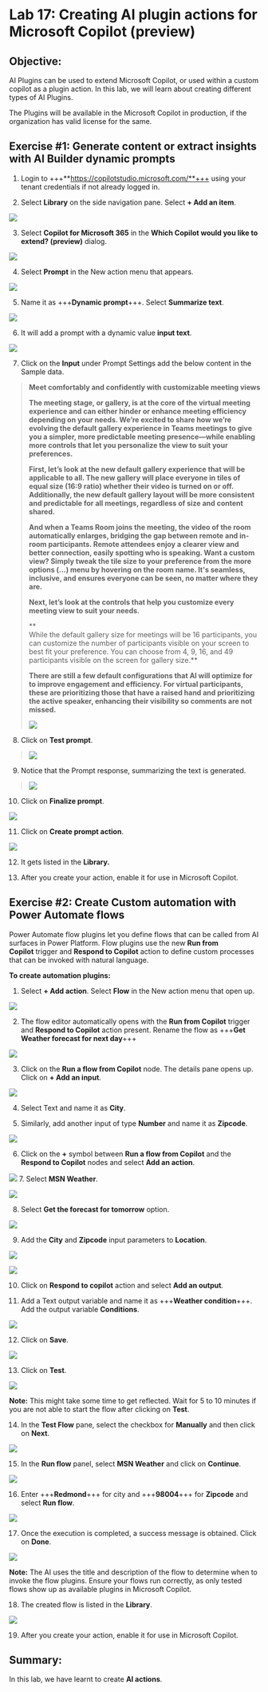 # Lab 17: Creating AI plugin actions for Microsoft Copilot (preview)

## Objective:

AI Plugins can be used to extend Microsoft Copilot, or used within a
custom copilot as a plugin action. In this lab, we will learn about
creating different types of AI Plugins.

The Plugins will be available in the Microsoft Copilot in production, if
the organization has valid license for the same.

## Exercise #1: Generate content or extract insights with AI Builder dynamic prompts

1.  Login to +++**https://copilotstudio.microsoft.com/**+++ using your
    tenant credentials if not already logged in.

2.  Select **Library** on the side navigation pane. Select **+ Add an
    item**.

![](./media/image1.png)

3.  Select **Copilot for Microsoft 365** in the **Which Copilot would
    you like to extend? (preview)** dialog.

![](./media/image2.png)

4.  Select **Prompt** in the New action menu that appears.

![](./media/image3.png)

5.  Name it as +++**Dynamic prompt**+++. Select **Summarize text**.

![](./media/image4.png)

6.  It will add a prompt with a dynamic value **input text**.

![](./media/image5.png)

7.  Click on the **Input** under Prompt Settings add the below content
    in the Sample data.

> **Meet comfortably and confidently with customizable meeting views**
>
> **The meeting stage, or gallery, is at the core of the virtual meeting
> experience and can either hinder or enhance meeting efficiency
> depending on your needs. We’re excited to share how we’re evolving the
> default gallery experience in Teams meetings to give you a simpler,
> more predictable meeting presence—while enabling more controls that
> let you personalize the view to suit your preferences.**
>
> **First, let’s look at the new default gallery experience that will be
> applicable to all. The new gallery will place everyone in tiles of
> equal size (16:9 ratio) whether their video is turned on or off.
> Additionally, the new default gallery layout will be more consistent
> and predictable for all meetings, regardless of size and content
> shared.**
>
> **And when a Teams Room joins the meeting, the video of the room
> automatically enlarges, bridging the gap between remote and in-room
> participants. Remote attendees enjoy a clearer view and better
> connection, easily spotting who is speaking. Want a custom view?
> Simply tweak the tile size to your preference from the more options
> (...) menu by hovering on the room name. It's seamless, inclusive, and
> ensures everyone can be seen, no matter where they are.**
>
> **Next, let’s look at the controls that help you customize every
> meeting view to suit your needs.**
>
> **  
> While the default gallery size for meetings will be 16 participants,
> you can customize the number of participants visible on your screen to
> best fit your preference. You can choose from 4, 9, 16, and 49
> participants visible on the screen for gallery size.**
>
> **There are still a few default configurations that AI will optimize
> for to improve engagement and efficiency. For virtual participants,
> these are prioritizing those that have a raised hand and prioritizing
> the active speaker, enhancing their visibility so comments are not
> missed.**
>
> ![](./media/image6.png)

8.  Click on **Test prompt**.

> ![](./media/image7.png)

9.  Notice that the Prompt response, summarizing the text is generated.

> ![](./media/image8.png)

10. Click on **Finalize prompt**.

![](./media/image9.png)

11. Click on **Create prompt action**.

![](./media/image10.png)

12. It gets listed in the **Library.**

13. After you create your action, enable it for use in Microsoft
    Copilot.

## Exercise \#2: Create Custom automation with Power Automate flows

Power Automate flow plugins let you define flows that can be called from
AI surfaces in Power Platform. Flow plugins use the new **Run from
Copilot** trigger and **Respond to Copilot** action to define custom
processes that can be invoked with natural language.

**To create automation plugins:**

1.  Select **+ Add action**. Select **Flow** in the New action menu that
    open up.

![](./media/image11.png)

2.  The flow editor automatically opens with the **Run from
    Copilot** trigger and **Respond to Copilot** action present. Rename
    the flow as +++**Get Weather forecast for next day**+++

![](./media/image12.png)

3.  Click on the **Run a flow from Copilot** node. The details pane
    opens up. Click on **+ Add an input**.

![](./media/image13.png)

4.  Select Text and name it as **City**.

5.  Similarly, add another input of type **Number** and name it as
    **Zipcode**.

![](./media/image14.png)

6.  Click on the **+** symbol between **Run a flow from Copilot** and
    the **Respond to Copilot** nodes and select **Add an action**.

![](./media/image15.png)
7.  Select **MSN Weather**.

![](./media/image16.png)

8.  Select **Get the forecast for tomorrow** option.

![](./media/image17.png)

9.  Add the **City** and **Zipcode** input parameters to **Location**.

![](./media/image18.png)

![](./media/image19.png)

10. Click on **Respond to copilot** action and select **Add an output**.

11. Add a Text output variable and name it as +++**Weather
    condition**+++. Add the output variable **Conditions**.

![](./media/image20.png)

12. Click on **Save**.

![](./media/image21.png)

13. Click on **Test**.

![](./media/image22.png)

**Note:** This might take some time to get reflected. Wait for 5 to 10
minutes if you are not able to start the flow after clicking on
**Test**.

14. In the **Test Flow** pane, select the checkbox for **Manually** and
    then click on **Next**.

![](./media/image23.png)

15. In the **Run flow** panel, select **MSN Weather** and click on
    **Continue**.

![](./media/image24.png)

16. Enter +++**Redmond**+++ for city and +++**98004**+++ for **Zipcode**
    and select **Run flow**.

![](./media/image25.png)

17. Once the execution is completed, a success message is obtained.
    Click on **Done**.

![](./media/image26.png)

**Note:** The AI uses the title and description of the flow to determine
when to invoke the flow plugins. Ensure your flows run correctly, as
only tested flows show up as available plugins in Microsoft Copilot.

18. The created flow is listed in the **Library**.

![](./media/image27.png)

19. After you create your action, enable it for use in Microsoft
    Copilot.

## Summary:

In this lab, we have learnt to create **AI actions**.
